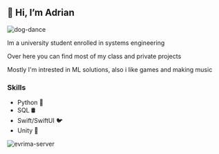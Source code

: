 ## 👋 Hi, I’m Adrian


![dog-dance](https://user-images.githubusercontent.com/61554602/195416314-7d049202-f601-4f89-b486-e8a63235173b.gif)

Im a university student enrolled in systems engineering

Over here you can find most of my class and private projects

Mostly I'm intrested in ML solutions, also i like games and making music 

### Skills 

- Python 🐍
- SQL 🛢
- Swift/SwiftUI 🐦
- Unity 👾




![evrima-server](https://user-images.githubusercontent.com/61554602/195417586-36ba84fd-9e81-4ed5-ba65-7b5ed330eaef.gif)


<!---
Adrax54/Adrax54 is a ✨ special ✨ repository because its `README.md` (this file) appears on your GitHub profile.
You can click the Preview link to take a look at your changes.
--->

